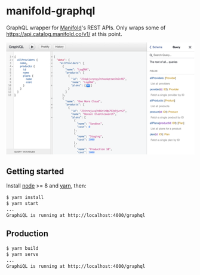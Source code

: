 # manifold-graphql

GraphQL wrapper for [Manifold](https://www.manifold.co)'s REST APIs. Only wraps some of
https://api.catalog.manifold.co/v1/ at this point.

![Screenshot](screenshot.png?raw=true "Screenshot")

## Getting started

Install [node](https://nodejs.org/en/download/package-manager/) >= 8 and
[yarn](https://yarnpkg.com/lang/en/docs/install/), then:

```
$ yarn install
$ yarn start
...
GraphiQL is running at http://localhost:4000/graphql
```

## Production

```
$ yarn build
$ yarn serve
...
GraphiQL is running at http://localhost:4000/graphql
```
